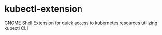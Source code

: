 # kubectl-extension
GNOME Shell Extension for quick access to kubernetes resources utilizing kubectl CLI
